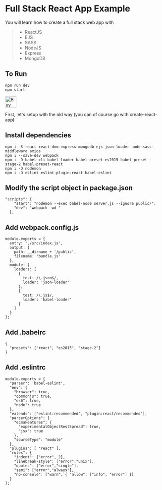 # Full Stack React App Example

You will learn how to create a full stack web app with
> * ReactJS
> * EJS
> * SASS
> * NodeJS
> * Express
> * MongoDB

## To Run
```
npm run dev
npm start
```

<a href='http://ko-fi.com/rexlow' target='_blank'><img height='36' style='border:0px;height:36px;' src='https://az743702.vo.msecnd.net/cdn/kofi1.png?v=f' border='0' alt='Buy Me a Coffee at ko-fi.com' /></a> 

First, let's setup with the old way (you can of course go with create-react-app)


## Install dependencies
```
npm i -S react react-dom express mongodb ejs json-loader node-sass-middleware axios
npm i --save-dev webpack
npm i -D babel-cli babel-loader babel-preset-es2015 babel-preset-stage-2 babel-preset-react
npm i -D nodemon
npm i -D eslint eslint-plugin-react babel-eslint
```

## Modify the script object in package.json
```
"scripts": {
    "start": "nodemon --exec babel-node server.js --ignore public/",
    "dev": "webpack -wd "
  },
```

## Add webpack.config.js
```
module.exports = {
  entry: './src/index.js',
  output: {
    path: __dirname + '/public',
    filename: 'bundle.js'
  },
  module: {
    loaders: [
      {
        test: /\.json$/,
        loader: 'json-loader'
      },
      {
        test: /\.js$/,
        loader: 'babel-loader'
      }
    ]
  }
};
```

## Add .babelrc
```
{
  "presets": ["react", "es2015", "stage-2"]
}
```

## Add .eslintrc
```
module.exports = {
  "parser": 'babel-eslint',
  "env": {
    "browser": true,
    "commonjs": true,
    "es6": true,
    "node": true
  },
  "extends": ["eslint:recommended", "plugin:react/recommended"],
  "parserOptions": {
    "ecmaFeatures": {
      "experimentalObjectRestSpread": true,
      "jsx": true
    },
    "sourceType": "module"
  },
  "plugins": [ "react" ],
  "rules": {
    "indent": ["error", 2],
    "linebreak-style": ["error","unix"],
    "quotes": ["error","single"],
    "semi": ["error","always"],
    "no-console": ["warn", { "allow": ["info", "error"] }]
  }
};
```